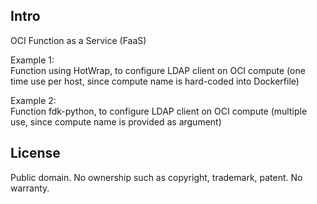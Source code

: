 Intro
------

OCI Function as a Service (FaaS)

Example 1: \
Function using HotWrap, to configure LDAP client on OCI compute (one time use per host, since compute name is hard-coded into Dockerfile)

Example 2: \
Function fdk-python, to configure LDAP client on OCI compute (multiple use, since compute name is provided as argument)

License
-------

Public domain. No ownership such as copyright, trademark, patent. No warranty.

